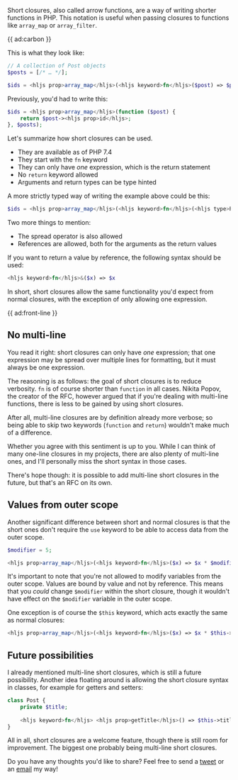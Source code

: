 Short closures, also called arrow functions, are a way of writing shorter functions in PHP. 
This notation is useful when passing closures to functions like `array_map` or `array_filter`.

{{ ad:carbon }}

This is what they look like:

```php
// A collection of Post objects
$posts = [/* … */];

$ids = <hljs prop>array_map</hljs>(<hljs keyword>fn</hljs>($post) => $post-><hljs prop>id</hljs>, $posts);
``` 

Previously, you'd had to write this:

```php
$ids = <hljs prop>array_map</hljs>(function ($post) {
    return $post-><hljs prop>id</hljs>;
}, $posts);
```

Let's summarize how short closures can be used.

- They are available as of PHP 7.4
- They start with the `fn` keyword
- They can only have _one_ expression, which is the return statement
- No `return` keyword allowed
- Arguments and return types can be type hinted

A more strictly typed way of writing the example above could be this:

```php
$ids = <hljs prop>array_map</hljs>(<hljs keyword>fn</hljs>(<hljs type>Post</hljs> $post): <hljs type>int</hljs> => $post-><hljs prop>id</hljs>, $posts);
``` 

Two more things to mention:

- The spread operator is also allowed
- References are allowed, both for the arguments as the return values

If you want to return a value by reference, the following syntax should be used:

```php
<hljs keyword>fn</hljs>&($x) => $x
```

In short, short closures allow the same functionality you'd expect from normal closures, 
with the exception of only allowing one expression.

{{ ad:front-line }}

## No multi-line

You read it right: short closures can only have _one_ expression; that one expression may be spread over multiple lines for formatting, but it must always be one expression. 

The reasoning is as follows: the goal of short closures is to reduce verbosity. 
`fn` is of course shorter than `function` in all cases.
Nikita Popov, the creator of the RFC, however argued that if you're dealing with multi-line functions, 
there is less to be gained by using short closures.

After all, multi-line closures are by definition already more verbose;
so being able to skip two keywords (`function` and `return`) wouldn't make much of a difference.

Whether you agree with this sentiment is up to you. 
While I can think of many one-line closures in my projects, 
there are also plenty of multi-line ones, and I'll personally miss the short syntax in those cases.

There's hope though: it is possible to add multi-line short closures in the future, 
but that's an RFC on its own.

## Values from outer scope

Another significant difference between short and normal closures is that the short ones don't 
require the `use` keyword to be able to access data from the outer scope.

```php
$modifier = 5;

<hljs prop>array_map</hljs>(<hljs keyword>fn</hljs>($x) => $x * $modifier, $numbers);
```  

It's important to note that you're not allowed to modify variables from the outer scope.
Values are bound by value and not by reference. 
This means that you _could_ change `$modifier` within the short closure, 
though it wouldn't have effect on the `$modifier` variable in the outer scope.

One exception is of course the `$this` keyword, which acts exactly the same as normal closures:

```php
<hljs prop>array_map</hljs>(<hljs keyword>fn</hljs>($x) => $x * $this->modifier, $numbers);
```

## Future possibilities

I already mentioned multi-line short closures, which is still a future possibility.
Another idea floating around is allowing the short closure syntax in classes, for example for getters and setters:

```php
class Post {
    private $title;
 
    <hljs keyword>fn</hljs> <hljs prop>getTitle</hljs>() => $this->title;
}
```

All in all, short closures are a welcome feature, though there is still room for improvement. 
The biggest one probably being multi-line short closures.

Do you have any thoughts you'd like to share? 
Feel free to send a [tweet](*https://twitter.com/brendt_gd) or an [email](mailto:brendt@stitcher.io) my way! 

